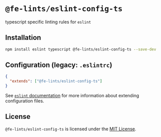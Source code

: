 # `@fe-lints/eslint-config-ts`

typescript specific linting rules for `eslint`

## Installation

```sh
npm install eslint typescript @fe-lints/eslint-config-ts --save-dev
```

## Configuration (legacy: `.eslintrc`) <a id="configuration"></a>

```json
{
  "extends": ["@fe-lints/eslint-config-ts"]
}
```

See [`eslint` documentation](https://eslint.org/docs/user-guide/configuring) for more information about extending configuration files.

## License

`@fe-lints/eslint-config-ts` is licensed under the [MIT License](https://opensource.org/licenses/mit-license.php).